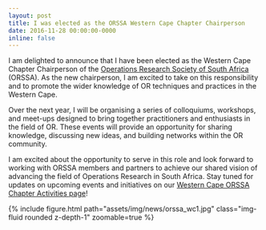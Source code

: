 ```yaml
---
layout: post
title: I was elected as the ORSSA Western Cape Chapter Chairperson
date: 2016-11-28 00:00:00-0000
inline: false
---
```


I am delighted to announce that I have been elected as the Western Cape Chapter Chairperson of the [Operations Research Society of South Africa](https://www.orssa.org.za/) (ORSSA). As the new chairperson, I am excited to take on this responsibility and to promote the wider knowledge of OR techniques and practices in the Western Cape.

Over the next year, I will be organising a series of colloquiums, workshops, and meet-ups designed to bring together practitioners and enthusiasts in the field of OR. These events will provide an opportunity for sharing knowledge, discussing new ideas, and building networks within the OR community.

I am excited about the opportunity to serve in this role and look forward to working with ORSSA members and partners to achieve our shared vision of advancing the field of Operations Research in South Africa. Stay tuned for updates on upcoming events and initiatives on our [Western Cape ORSSA Chapter Activities page](https://www.orssa.org.za/western-cape-chapter-activities)!

{% include figure.html path="assets/img/news/orssa_wc1.jpg" class="img-fluid rounded z-depth-1" zoomable=true %}
